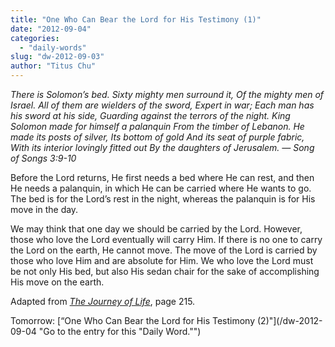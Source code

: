 ```yaml
---
title: "One Who Can Bear the Lord for His Testimony (1)"
date: "2012-09-04"
categories: 
  - "daily-words"
slug: "dw-2012-09-03"
author: "Titus Chu"
---
```


_There is Solomon’s bed._ _Sixty mighty men surround it,_ _Of the mighty men of Israel._ _All of them are wielders of the sword,_ _Expert in war;_ _Each man has his sword at his side,_ _Guarding against the terrors of the night. King Solomon made for himself a palanquin_ _From the timber of Lebanon._ _He made its posts of silver,_ _Its bottom of gold_ _And its seat of purple fabric,_ _With its interior lovingly fitted out_ _By the daughters of Jerusalem._ _— Song of Songs 3:9-10_

Before the Lord returns, He first needs a bed where He can rest, and then He needs a palanquin, in which He can be carried where He wants to go. The bed is for the Lord’s rest in the night, whereas the palanquin is for His move in the day.

We may think that one day we should be carried by the Lord. However, those who love the Lord eventually will carry Him. If there is no one to carry the Lord on the earth, He cannot move. The move of the Lord is carried by those who love Him and are absolute for Him. We who love the Lord must be not only His bed, but also His sedan chair for the sake of accomplishing His move on the earth.

Adapted from _[The Journey of Life](/book-journey "Go to the listing for this book.")_, page 215.

Tomorrow: [“One Who Can Bear the Lord for His Testimony (2)"](/dw-2012-09-04 "Go to the entry for this "Daily Word."")
